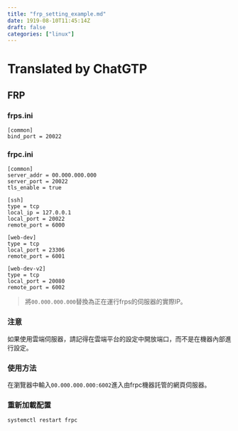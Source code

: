 ```yaml
---
title: "frp_setting_example.md"
date: 1919-08-10T11:45:14Z
draft: false
categories: ["linux"]
---
```




# Translated by ChatGTP

## FRP

### frps.ini

```shell
[common]
bind_port = 20022
```

### frpc.ini

```shell
[common]
server_addr = 00.000.000.000
server_port = 20022
tls_enable = true 

[ssh]
type = tcp
local_ip = 127.0.0.1
local_port = 20022
remote_port = 6000

[web-dev]
type = tcp
local_port = 23306
remote_port = 6001

[web-dev-v2]
type = tcp
local_port = 20080
remote_port = 6002
```

> 將`00.000.000.000`替換為正在運行frps的伺服器的實際IP。

### 注意

如果使用雲端伺服器，請記得在雲端平台的設定中開放端口，而不是在機器內部進行設定。

### 使用方法

在瀏覽器中輸入`00.000.000.000:6002`進入由frpc機器託管的網頁伺服器。

### 重新加載配置

`systemctl restart frpc`